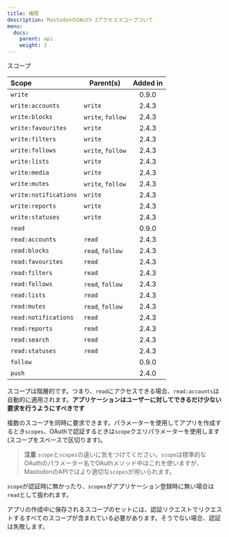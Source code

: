 ```yaml
---
title: 権限
description: MastodonのOAuth 2アクセススコープついて
menu:
  docs:
    parent: api
    weight: 2
---
```


スコープ

|Scope|Parent(s)|Added in|
|:----|---------|:------:|
|`write`||0.9.0|
|`write:accounts`|`write`|2.4.3|
|`write:blocks`|`write`, `follow`|2.4.3|
|`write:favourites`|`write`|2.4.3|
|`write:filters`|`write`|2.4.3|
|`write:follows`|`write`, `follow`|2.4.3|
|`write:lists`|`write`|2.4.3|
|`write:media`|`write`|2.4.3|
|`write:mutes`|`write`, `follow`|2.4.3|
|`write:notifications`|`write`|2.4.3|
|`write:reports`|`write`|2.4.3|
|`write:statuses`|`write`|2.4.3|
|`read`||0.9.0|
|`read:accounts`|`read`|2.4.3|
|`read:blocks`|`read`, `follow`|2.4.3|
|`read:favourites`|`read`|2.4.3|
|`read:filters`|`read`|2.4.3|
|`read:follows`|`read`, `follow`|2.4.3|
|`read:lists`|`read`|2.4.3|
|`read:mutes`|`read`, `follow`|2.4.3|
|`read:notifications`|`read`|2.4.3|
|`read:reports`|`read`|2.4.3|
|`read:search`|`read`|2.4.3|
|`read:statuses`|`read`|2.4.3|
|`follow`||0.9.0|
|`push`||2.4.0|

スコープは階層的です。つまり、`read`にアクセスできる場合、`read:accounts`は自動的に適用されます。**アプリケーションはユーザーに対してできるだけ少ない要求を行うようにすべきです**

複数のスコープを同時に要求できます。パラメーターを使用してアプリを作成するとき`scopes`、OAuthで認証するときは`scope`クエリパラメーターを使用します(スコープをスペースで区切ります)。

> **注意** `scope`と`scopes`の違いに気をつけてください。`scope`は標準的なOAuthのパラメーター名でOAuthメソッド中はこれを使いますが、MastodonのAPIではより適切な`scopes`が用いられます。

`scope`が認証時に無かったり、`scopes`がアプリケーション登録時に無い場合は`read`として扱われます。

アプリの作成中に保存されるスコープのセットには、認証リクエストでリクエストするすべてのスコープが含まれている必要があります。そうでない場合、認証は失敗します。